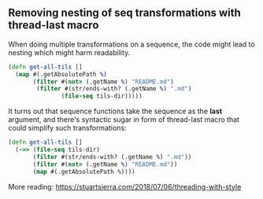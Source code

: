 ## Removing nesting of seq transformations with thread-last macro

When doing multiple transformations on a sequence, the code
might lead to nesting which might harm readability.

```clojure
(defn get-all-tils []
  (map #(.getAbsolutePath %)
       (filter #(not= (.getName %) "README.md")
        (filter #(str/ends-with? (.getName %) ".md")
               (file-seq tils-dir)))))

```

It turns out that sequence functions take the sequence as the **last** argument,
and there's syntactic sugar in form of thread-last macro that could simplify such transformations:

```clojure
(defn get-all-tils []
  (->> (file-seq tils-dir)
       (filter #(str/ends-with? (.getName %) ".md"))
       (filter #(not= (.getName %) "README.md"))
       (map #(.getAbsolutePath %))))
```

More reading: https://stuartsierra.com/2018/07/06/threading-with-style